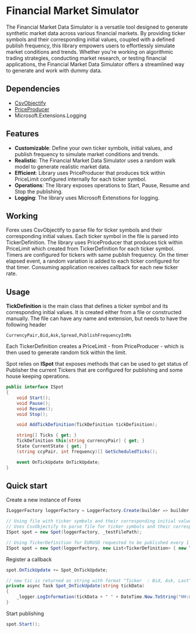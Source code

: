 # Financial Market Simulator

The Financial Market Data Simulator is a versatile tool designed to generate synthetic market data across various financial markets. By providing ticker 
symbols and their corresponding initial values, coupled with a defined publish frequency, this library empowers users to effortlessly simulate market conditions 
and trends. Whether you're working on algorithmic trading strategies, conducting market research, or testing financial applications, the Financial Market 
Data Simulator offers a streamlined way to generate and work with dummy data. 

## Dependencies
  - [CsvObjectify](https://github.com/ambarishvaidya/CsvObjectify)
  - [PriceProducer](https://github.com/ambarishvaidya/MarketDataProducer) 
  - Microsoft.Extensions.Logging

## Features 

- **Customizable**: Define your own ticker symbols, initial values, and publish frequency to simulate market conditions and trends.
- **Realistic**: The Financial Market Data Simulator uses a random walk model to generate realistic market data.
- **Efficient**: Library uses PriceProducer that produces tick within PriceLimit configured internally for each ticker symbol.
- **Operations**: The library exposes operations to Start, Pause, Resume and Stop the publishing.
- **Logging**: The library uses Microsoft Extenstions for logging.

## Working

Forex uses CsvObjectify to parse file for ticker symbols and their corresponding initial values. Each ticker symbol in the file is parsed into TickerDefinition. 
The library uses PriceProducer that produces tick within PriceLimit which created from TickerDefinition for each ticker symbol. 
Timers are configured for tickers with same publish frequency. On the timer elapsed event, a random variation is added to each ticker configured for that timer.
Consuming application receives callback for each new ticker rate.

## Usage

**TickDefinition** is the main class that defines a ticker symbol and its corresponding initial values. It is created either from a file or constructed manually.
The file can have any name and extension, but needs to have the following header
```csv
CurrencyPair,Bid,Ask,Spread,PublishFrequencyInMs
```
Each TickerDefinition creates a PriceLimit - from PriceProducer - which is then used to generate random tick within the limit.

Spot relies on **ISpot** that exposes methods that can be used to get status of Publisher the current Tickers that are configured for publishing and some house keeping operations.
```csharp
public interface ISpot
{
    void Start();
    void Pause();
    void Resume();
    void Stop();

    void AddTickDefinition(TickDefinition tickDefinition);

    string[] Ticks { get; }
    TickDefinition this[string currencyPair] { get; }    
    State CurrentState { get; }
    (string ccyPair, int frequency)[] GetScheduledTicks();

    event OnTickUpdate OnTickUpdate;
}
```


## Quick start 

Create a new instance of Forex
```csharp
ILoggerFactory loggerFactory = LoggerFactory.Create(builder => builder.AddLog4Net());

// Using file with ticker symbols and their corresponding initial values
// Uses CsvObjectify to parse file for ticker symbols and their corresponding initial values
ISpot spot = new Spot(loggerFactory, _testFilePath);

// Using TickerDefinition for EURUSD requested to be published every 1 second
ISpot spot = new Spot(loggerFactory, new List<TickerDefinition> { new TickerDefinition("EURUSD", 120.1234, 120.1238, 0.01, 1000) });
```

Register a callback
```csharp
spot.OnTickUpdate += Spot_OnTickUpdate;

// new tic is returned as string with format "Ticker  : Bid, Ask, Last"
private async Task Spot_OnTickUpdate(string tickData)
{
    _logger.LogInformation(tickData + " " + DateTime.Now.ToString("HH:mm:ss.fff"));
}
```

Start publishing
```csharp
spot.Start();
```

